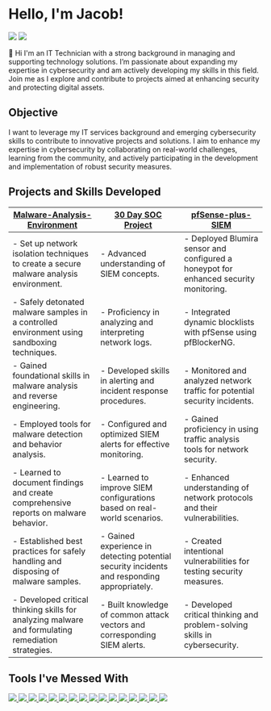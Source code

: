 # Hello, I'm Jacob!
<a href="https://www.linkedin.com/in/jacob-brown-950jrb/"><img src="https://img.shields.io/badge/-LinkedIn-0072b1?&style=for-the-badge&logo=linkedin&logoColor=white" /></a>
<a href="https://www.comptia.org/certifications/network">
    <img src="https://img.shields.io/badge/-Network%2B-FF0000?&style=for-the-badge&logo=CompTIA&logoColor=white" />
</a>


👋 Hi I'm an IT Technician with a strong background in managing and supporting technology solutions. I’m passionate about expanding my expertise in cybersecurity and am actively developing my skills in this field. Join me as I explore and contribute to projects aimed at enhancing security and protecting digital assets.

## Objective

I want to leverage my IT services background and emerging cybersecurity skills to contribute to innovative projects and solutions. I aim to enhance my expertise in cybersecurity by collaborating on real-world challenges, learning from the community, and actively participating in the development and implementation of robust security measures.

## Projects and Skills Developed

| [Malware-Analysis-Environment](https://github.com/Jacob-Brown-950/Malware-Analysis-Environment)                                              | [30 Day SOC Project](https://github.com/Jacob-Brown-950/30-Day-SOC-Project)                                              | [pfSense-plus-SIEM](https://github.com/Jacob-Brown-950/pfSense-plus-SIEM)                                      |
|--------------------------------------------------------|-----------------------------------------------------------|-------------------------------------------------------|
| - Set up network isolation techniques to create a secure malware analysis environment.  | - Advanced understanding of SIEM concepts.                | - Deployed Blumira sensor and configured a honeypot for enhanced security monitoring. |
| - Safely detonated malware samples in a controlled environment using sandboxing techniques. | - Proficiency in analyzing and interpreting network logs. | - Integrated dynamic blocklists with pfSense using pfBlockerNG. |
| - Gained foundational skills in malware analysis and reverse engineering. | - Developed skills in alerting and incident response procedures. | - Monitored and analyzed network traffic for potential security incidents. |
| - Employed tools for malware detection and behavior analysis. | - Configured and optimized SIEM alerts for effective monitoring. | - Gained proficiency in using traffic analysis tools for network security. |
| - Learned to document findings and create comprehensive reports on malware behavior. | - Learned to improve SIEM configurations based on real-world scenarios. | - Enhanced understanding of network protocols and their vulnerabilities. |
| - Established best practices for safely handling and disposing of malware samples. | - Gained experience in detecting potential security incidents and responding appropriately. | - Created intentional vulnerabilities for testing security measures. |
| - Developed critical thinking skills for analyzing malware and formulating remediation strategies. | - Built knowledge of common attack vectors and corresponding SIEM alerts. | - Developed critical thinking and problem-solving skills in cybersecurity. |




## Tools I've Messed With
<div>
    <a href="https://www.vultr.com/">
        <img src="https://img.shields.io/badge/-Vultr-0093D1?style=for-the-badge&logo=Vultr&logoColor=white" />
    </a>
    <a href="https://www.elastic.co/elk-stack">
        <img src="https://img.shields.io/badge/-ELK%20Stack-005571?style=for-the-badge&logo=Elastic&logoColor=white" />
    </a>
    <a href="https://github.com/its-a-feature/Mythic">
        <img src="https://img.shields.io/badge/-Mythic-2E3A87?style=for-the-badge&logo=github&logoColor=white" />
    </a>
    <a href="https://wazuh.com/">
        <img src="https://img.shields.io/badge/-Wazuh-005C9E?style=for-the-badge&logo=webtrees&logoColor=white" />
    </a>
    <a href="https://blumira.com/">
        <img src="https://img.shields.io/badge/-Blumira-003B6F?style=for-the-badge" />
    </a>
    <a href="https://www.ninjaone.com/">
        <img src="https://img.shields.io/badge/-NinjaOne-3C91E6?style=for-the-badge&logo=NinjaOne&logoColor=white" />
    </a>
    <a href="https://www.sentinelone.com/">
        <img src="https://img.shields.io/badge/-SentinelOne-4B275F?style=for-the-badge&logo=SentinelOne&logoColor=white" />
    </a>
    <a href="https://www.ui.com/">
        <img src="https://img.shields.io/badge/-Ubiquiti-0077B6?style=for-the-badge&logo=Ubiquiti&logoColor=white" />
    </a>
    <a href="https://www.pfsense.org/">
        <img src="https://img.shields.io/badge/-pfSense-005F5F?style=for-the-badge&logo=pfSense&logoColor=white" />
    </a>
    <a href="https://www.sonicwall.com/">
        <img src="https://img.shields.io/badge/-SonicWall-CC0000?style=for-the-badge&logo=SonicWall&logoColor=white" />
    </a>
    <a href="https://www.wireshark.org/">
        <img src="https://img.shields.io/badge/-Wireshark-1679A7?style=for-the-badge&logo=Wireshark&logoColor=white" />
    </a>
    <a href="https://www.kali.org/tools/hydra/">
        <img src="https://img.shields.io/badge/-Hydra-0A5E7B?style=for-the-badge&logo=kali-linux&logoColor=white" />
    </a>
    <a href="https://nmap.org/">
        <img src="https://img.shields.io/badge/-Nmap-000000?style=for-the-badge&logoColor=white" />
    </a>
    <a href="https://www.fakedns.com/">
        <img src="https://img.shields.io/badge/-FakeDNS-4B1F52?style=for-the-badge" />
    </a>
    <a href="https://www.oracle.com/">
        <img src="https://img.shields.io/badge/-Oracle-F80000?style=for-the-badge&logo=Oracle&logoColor=white" />
    </a>
    <a href="https://www.cyberchef.io/">
        <img src="https://img.shields.io/badge/-CyberChef-6C7A8A?style=for-the-badge" />
    </a>
</div>


